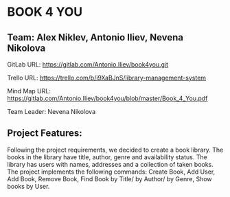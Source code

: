 # BOOK 4 YOU

## Team: Alex Niklev, Antonio Iliev, Nevena Nikolova
GitLab URL: https://gitlab.com/Antonio.Iliev/book4you.git

Trello URL: https://trello.com/b/i9XaBJnS/library-management-system

Mind Map URL: https://gitlab.com/Antonio.Iliev/book4you/blob/master/Book_4_You.pdf

Team Leader: Nevena Nikolova

## Project Features:
Following the project requirements, we decided to create a book library. 
The books in the library have title, author, genre and availability status. The library has users with names, addresses and a collection of taken books. The project implements the following commands: Create Book, Add User, Add Book, Remove Book, Find Book by Title/ by Author/ by Genre, Show books by User.

  


